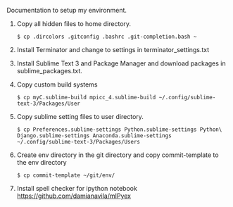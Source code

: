 Documentation to setup my environment.

1. Copy all hidden files to home directory.

    `$ cp .dircolors .gitconfig .bashrc .git-completion.bash ~`

2. Install Terminator and change to settings in terminator_settings.txt
3. Install Sublime Text 3 and Package Manager and download packages
   in sublime_packages.txt.
4. Copy custom build systems

    `$ cp myC.sublime-build mpicc_4.sublime-build ~/.config/sublime-text-3/Packages/User`

5. Copy sublime setting files to user directory.

    `$ cp Preferences.sublime-settings Python.sublime-settings Python\ Django.sublime-settings Anaconda.sublime-settings ~/.config/sublime-text-3/Packages/Users`

6. Create env directory in the git directory and copy commit-template to the env directory

    `$ cp commit-template ~/git/env/`

7. Install spell checker for ipython notebook https://github.com/damianavila/mIPyex